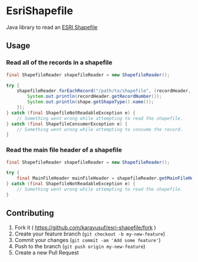 # EsriShapefile

Java library to read an [ESRI Shapefile](https://www.esri.com/library/whitepapers/pdfs/shapefile.pdf)

## Usage

### Read all of the records in a shapefile

```java
final ShapefileReader shapefileReader = new ShapefileReader();

try {
    shapefileReader.forEachRecord("/path/to/shapefile", (recordHeader, shape) -> {
        System.out.println(recordHeader.getRecordNumber());
        System.out.println(shape.getShapeType().name());
    });
} catch (final ShapefileNotReadableException e) {
    // Something went wrong while attempting to read the shapefile.
} catch (final ShapefileConsumerException e) {
    // Something went wrong while attempting to consume the record.
}
```

### Read the main file header of a shapefile

```java
final ShapefileReader shapefileReader = new ShapefileReader();

try {
    final MainFileHeader mainFileHeader = shapefileReader.getMainFileHeader("/path/to/shapefile");
} catch (final ShapefileNotReadableException e) {
    // Something went wrong while attempting to read the shapefile.
}
```

## Contributing

1. Fork it ( https://github.com/karayusuf/esri-shapefile/fork )
2. Create your feature branch (`git checkout -b my-new-feature`)
3. Commit your changes (`git commit -am 'Add some feature'`)
4. Push to the branch (`git push origin my-new-feature`)
5. Create a new Pull Request
